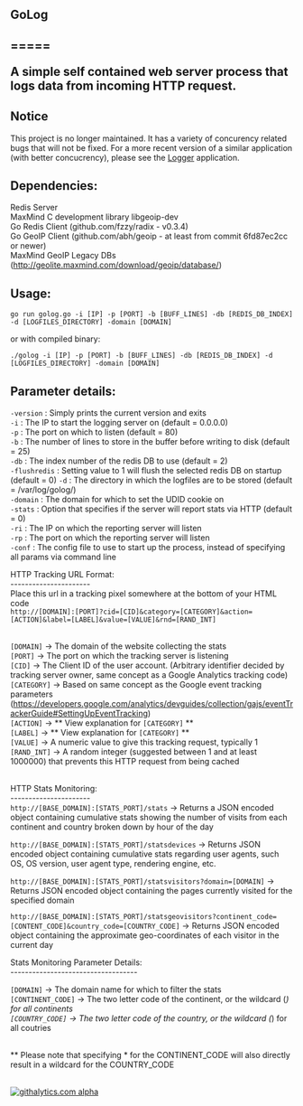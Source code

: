 <h2>GoLog<h2>
=====

A simple self contained web server process that logs data from incoming HTTP request.


##  Notice

This project is no longer maintained.   It has a variety of concurency related bugs that will not be fixed.  For a more recent version of a similar application (with better concucrency), please see the [Logger](https://github.com/hartfordfive/Logger) application.


Dependencies:
--------------------
Redis Server<br/>
MaxMind C development library libgeoip-dev<br/>
Go Redis Client (github.com/fzzy/radix - v0.3.4)<br/>
Go GeoIP Client (github.com/abh/geoip - at least from commit 6fd87ec2cc or newer)<br/>
MaxMind GeoIP Legacy DBs  (http://geolite.maxmind.com/download/geoip/database/)<br/>


Usage:
--------------------

`go run golog.go -i [IP] -p [PORT] -b [BUFF_LINES] -db [REDIS_DB_INDEX] -d [LOGFILES_DIRECTORY] -domain [DOMAIN]` 

or with compiled binary:

`./golog -i [IP] -p [PORT] -b [BUFF_LINES] -db [REDIS_DB_INDEX] -d [LOGFILES_DIRECTORY] -domain [DOMAIN]`


Parameter details:
--------------------

`-version` : Simply prints the current version and exits <br/>
`-i` : The IP to start the logging server on (default = 0.0.0.0)<br/>
`-p` : The port on which to listen (default = 80)<br/>
`-b` : The number of lines to store in the buffer before writing to disk (default = 25)<br/>
`-db` : The index number of the redis DB to use (default = 2)<br/>
`-flushredis` : Setting value to 1 will flush the selected redis DB on startup (default = 0)
`-d` : The directory in which the logfiles are to be stored (default = /var/log/golog/)<br/>
`-domain` : The domain for which to set the UDID cookie on<br/>
`-stats` : Option that specifies if the server will report stats via HTTP (default = 0) <br/>
`-ri` : The IP on which the reporting server will listen <br/>
`-rp` : The port on which the reporting server will listen <br/>
`-conf` : The config file to use to start up the process, instead of specifying all params via command line


HTTP Tracking URL Format:<br/>
----------------------<br/>
Place this url in a tracking pixel somewhere at the bottom of your HTML code<br/>
`http://[DOMAIN]:[PORT]?cid=[CID]&category=[CATEGORY]&action=[ACTION]&label=[LABEL]&value=[VALUE]&rnd=[RAND_INT]`<br/><br/>

`[DOMAIN]` ->  The domain of the website collecting the stats<br/>
`[PORT]` -> The port on which the tracking server is listening<br/>
`[CID]` -> The Client ID of the user account.  (Arbitrary identifier decided by tracking server owner, same concept as a Google Analytics tracking code)<br/>
`[CATEGORY]` -> Based on same concept as the Google event tracking parameters (https://developers.google.com/analytics/devguides/collection/gajs/eventTrackerGuide#SettingUpEventTracking)<br/>
`[ACTION]` -> ** View explanation for `[CATEGORY]` **<br/>
`[LABEL]` -> ** View explanation for `[CATEGORY]` **<br/>
`[VALUE]` -> A numeric value to give this tracking request, typically 1<br/>
`[RAND_INT]` -> A random integer (suggested between 1 and at least 1000000) that prevents this HTTP request from being cached<br/>
<br/>


HTTP Stats Monitoring:<br/>
----------------------<br/>
`http://[BASE_DOMAIN]:[STATS_PORT]/stats` -> Returns a JSON encoded object containing cumulative stats showing the number of visits from each continent and country broken down by hour of the day<br/>

`http://[BASE_DOMAIN]:[STATS_PORT]/statsdevices` -> Returns JSON encoded object containing cumulative stats regarding user agents, such OS, OS version, user agent type, rendering engine, etc.<br/>

`http://[BASE_DOMAIN]:[STATS_PORT]/statsvisitors?domain=[DOMAIN]` -> Returns JSON encoded object containing the pages currently visited for the specified domain<br/>

`http://[BASE_DOMAIN]:[STATS_PORT]/statsgeovisitors?continent_code=[CONTENT_CODE]&country_code=[COUNTRY_CODE]` -> Returns JSON encoded object containing the approximate geo-coordinates of each visitor in the current day<br/>


Stats Monitoring Parameter Details:<br/>
-----------------------------------<br/>

`[DOMAIN]` -> The domain name for which to filter the stats<br/>
`[CONTINENT_CODE]` -> The two letter code of the continent, or the wildcard (*) for all continents<br/>
`[COUNTRY_CODE]` -> The two letter code of the country, or the wildcard (*) for all coutries<br/><br/>

** Please note that specifying * for the CONTINENT_CODE will also directly result in a wildcard for the COUNTRY_CODE<br/><br/>



[![githalytics.com alpha](https://cruel-carlota.pagodabox.com/f70384f88bf609745a1ae8a3d9255f01 "githalytics.com")](http://githalytics.com/hartfordfive/golog)
